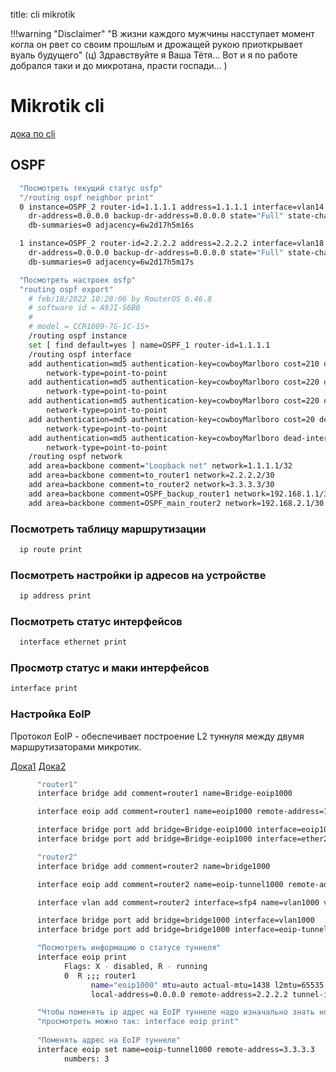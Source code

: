 title: cli mikrotik

!!!warning "Disclaimer"
          "В жизни каждого мужчины насступает момент когла он рвет со своим прошлым
          и дрожащей рукою приоткрывает вуаль будущего" (ц) Здравствуйте я Ваша Тётя...
          Вот и я по работе добрался таки и до микротана, прасти госпади... )


# Mikrotik cli

[дока по cli](https://jcutrer.com/howto/networking/mikrotik/show-mac-address-table)

## OSPF

```bash
  "Посмотреть текущий статус osfp"
  "/routing ospf neighbor print"
  0 instance=OSPF_2 router-id=1.1.1.1 address=1.1.1.1 interface=vlan14 priority=128 
    dr-address=0.0.0.0 backup-dr-address=0.0.0.0 state="Full" state-changes=4 ls-retransmits=0 ls-requests=0 
    db-summaries=0 adjacency=6w2d17h5m16s 

  1 instance=OSPF_2 router-id=2.2.2.2 address=2.2.2.2 interface=vlan18 priority=128 
    dr-address=0.0.0.0 backup-dr-address=0.0.0.0 state="Full" state-changes=5 ls-retransmits=0 ls-requests=0 
    db-summaries=0 adjacency=6w2d17h5m17s 

  "Посмотреть настроек osfp"
  "routing ospf export"         
    # feb/18/2022 10:28:06 by RouterOS 6.46.8
    # software id = A9JI-S6BB
    #
    # model = CCR1009-7G-1C-1S+
    /routing ospf instance
    set [ find default=yes ] name=OSPF_1 router-id=1.1.1.1
    /routing ospf interface
    add authentication=md5 authentication-key=cowboyMarlboro cost=210 dead-interval=12s hello-interval=3s interface=Tu1 \
        network-type=point-to-point
    add authentication=md5 authentication-key=cowboyMarlboro cost=220 dead-interval=12s disabled=yes hello-interval=3s \
        network-type=point-to-point
    add authentication=md5 authentication-key=cowboyMarlboro cost=220 dead-interval=12s hello-interval=3s interface=Tu2 \
        network-type=point-to-point
    add authentication=md5 authentication-key=cowboyMarlboro cost=20 dead-interval=12s hello-interval=3s interface=vlan14 \
        network-type=point-to-point
    add authentication=md5 authentication-key=cowboyMarlboro dead-interval=12s hello-interval=3s interface=vlan18 \
        network-type=point-to-point
    /routing ospf network
    add area=backbone comment="Loopback net" network=1.1.1.1/32
    add area=backbone comment=to_router1 network=2.2.2.2/30
    add area=backbone comment=to_router2 network=3.3.3.3/30
    add area=backbone comment=OSPF_backup_router1 network=192.168.1.1/30
    add area=backbone comment=OSPF_main_router2 network=192.168.2.1/30
```

### Посмотреть таблицу маршрутизации 
```bash
  ip route print                    
```

### Посмотреть настройки ip адресов на устройстве
```bash
  ip address print        
```

### Посмотреть статус интерфейсов
```bash
  interface ethernet print 
```
### Просмотр статус и маки интерфейсов
```bash
interface print          
```

### Настройка EoIP
      
Протокол EoIP - обеспечивает построение L2 туннуля между двумя маршрутизаторами микротик.

[Дока1](https://wiki.mikrotik.com/wiki/Manual:Interface/EoIP)
[Дока2](https://asp24.ru/mikrotik/sozdanie-domashney-seti-na-baze-ustroystv-mikrotik-chast-5-sozdanie-eoip-tunnelya/)

```bash
      "router1"
      interface bridge add comment=router1 name=Bridge-eoip1000

      interface eoip add comment=router1 name=eoip1000 remote-address=1.1.1.1 tunnel-id=1000

      interface bridge port add bridge=Bridge-eoip1000 interface=eoip1000
      interface bridge port add bridge=Bridge-eoip1000 interface=ether2

      "router2"
      interface bridge add comment=router2 name=bridge1000

      interface eoip add comment=router2 name=eoip-tunnel1000 remote-address=2.2.2.2 tunnel-id=1000

      interface vlan add comment=router2 interface=sfp4 name=vlan1000 vlan-id=1000

      interface bridge port add bridge=bridge1000 interface=vlan1000
      interface bridge port add bridge=bridge1000 interface=eoip-tunnel1000

      "Посмотреть информацию о статусе туннеля"
      interface eoip print
            Flags: X - disabled, R - running 
            0  R ;;; router1
                  name="eoip1000" mtu=auto actual-mtu=1438 l2mtu=65535 mac-address=FE:0C:DE:AD:BE:EF arp=enabled arp-timeout=auto loop-protect=default loop-protect-status=off loop-protect-send-interval=5s loop-protect-disable-time=5m 
                  local-address=0.0.0.0 remote-address=2.2.2.2 tunnel-id=1000 keepalive=10s,10 dscp=inherit clamp-tcp-mss=yes dont-fragment=no allow-fast-path=yes 

      "Чтобы поменять ip адрес на EoIP туннеле надо изначально знать номер EoIP туннеля"
      "просмотреть можно так: interface eoip print"
      
      "Поменять адрес на EoIP туннеле"
      interface eoip set name=eoip-tunnel1000 remote-address=3.3.3.3
            numbers: 3
```

